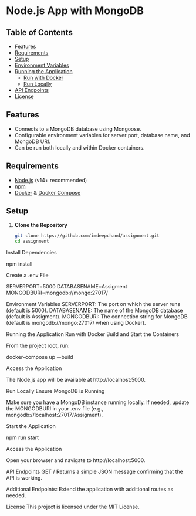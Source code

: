 # Node.js App with MongoDB

## Table of Contents

- [Features](#features)
- [Requirements](#requirements)
- [Setup](#setup)
- [Environment Variables](#environment-variables)
- [Running the Application](#running-the-application)
  - [Run with Docker](#run-with-docker)
  - [Run Locally](#run-locally)
- [API Endpoints](#api-endpoints)
- [License](#license)

## Features

- Connects to a MongoDB database using Mongoose.
- Configurable environment variables for server port, database name, and MongoDB URI.
- Can be run both locally and within Docker containers.

## Requirements

- [Node.js](https://nodejs.org/) (v14+ recommended)
- [npm](https://www.npmjs.com/)
- [Docker](https://www.docker.com/get-started) & [Docker Compose](https://docs.docker.com/compose/)

## Setup

1. **Clone the Repository**

   ```bash
   git clone https://github.com/imdeepchand/assignment.git
   cd assignment

Install Dependencies

npm install


Create a .env File

SERVERPORT=5000
DATABASENAME=Assigment
MONGODBURI=mongodb://mongo:27017/


Environment Variables
SERVERPORT: The port on which the server runs (default is 5000).
DATABASENAME: The name of the MongoDB database (default is Assigment).
MONGODBURI: The connection string for MongoDB (default is mongodb://mongo:27017/ when using Docker).

Running the Application
Run with Docker
Build and Start the Containers

From the project root, run:

docker-compose up --build

Access the Application

The Node.js app will be available at http://localhost:5000.

Run Locally
Ensure MongoDB is Running

Make sure you have a MongoDB instance running locally. If needed, update the MONGODBURI in your .env file (e.g., mongodb://localhost:27017/Assigment).

Start the Application

npm run start

Access the Application

Open your browser and navigate to http://localhost:5000.

API Endpoints
GET /
Returns a simple JSON message confirming that the API is working.

Additional Endpoints:
Extend the application with additional routes as needed.

License
This project is licensed under the MIT License.
